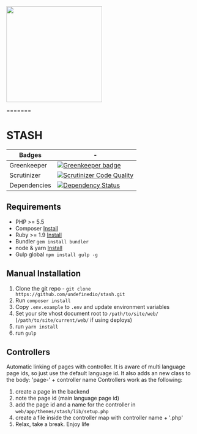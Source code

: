 <img src="https://cdn.rawgit.com/undefinedio/stash/develop/web/app/themes/stash/src/images/STASH-logo.svg" width="250">

=======
# STASH


Badges         | -
-------------  | -------------
Greenkeeper    | [![Greenkeeper badge](https://badges.greenkeeper.io/undefinedio/stash.svg)](https://greenkeeper.io/)
Scrutinizer    | [![Scrutinizer Code Quality](https://scrutinizer-ci.com/g/undefinedio/stash/badges/quality-score.png?b=master)](https://scrutinizer-ci.com/g/undefinedio/stash/?branch=master)
Dependencies   | [![Dependency Status](https://www.versioneye.com/user/projects/57dbb14a500a3100425c95ce/badge.svg?style=flat-square)](https://www.versioneye.com/user/projects/57dbb14a500a3100425c95ce)

## Requirements
* PHP >= 5.5
* Composer [Install](https://getcomposer.org/doc/00-intro.md#installation-linux-unix-osx)
* Ruby >= 1.9 [Install](https://www.ruby-lang.org/en/documentation/installation/)
* Bundler `gem install bundler`
* node & yarn [Install](https://nodejs.org/download/)
* Gulp global `npm install gulp -g`

## Manual Installation
1. Clone the git repo - `git clone https://github.com/undefinedio/stash.git`
2. Run `composer install`
3. Copy `.env.example` to `.env` and update environment variables
4. Set your site vhost document root to `/path/to/site/web/` (`/path/to/site/current/web/` if using deploys)
5. run `yarn install`
5. run `gulp`

## Controllers

Automatic linking of pages with controller. It is aware of multi language page ids, so just use the default language id.
It also adds an new class to the body: 'page-' + controller name
Controllers work as the following:

1. create a page in the backend
2. note the page id (main language page id)
3. add the page id and a name for the controller in ```web/app/themes/stash/lib/setup.php```
4. create a file inside the controller map with controller name + '.php'
5. Relax, take a break. Enjoy life
